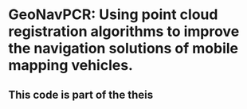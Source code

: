 # GeoNavPCR: Using point cloud registration algorithms to improve the navigation solutions of mobile mapping vehicles. 

## This code is part of the theis





